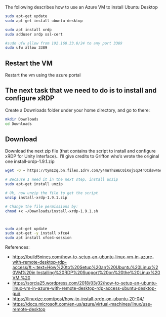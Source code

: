 
The following describes how to use an Azure VM to install Ubuntu Desktop

```bash
sudo apt-get update
sudo apt-get install ubuntu-desktop

sudo apt install xrdp 
sudo adduser xrdp ssl-cert  

#sudo ufw allow from 192.168.33.0/24 to any port 3389
sudo ufw allow 3389

```

## Restart the VM
Restart the vm using the azure portal

## The next task that we need to do is to install and configure xRDP

Create a Downloads folder under your home directory, and go to there:

```bash
mkdir Downloads
cd Downloads
```

## Download
Download the next zip file (that contains the script to install and configure xRDP for Unity Interface).. I’ll give credits to Griffon who’s wrote the original one install-xrdp-1.9.1.zip
 
```bash
wget -O ~ https://tym1zq.bn.files.1drv.com/y4mWThEWEC0iKojSq34rQCdsw4GdG0dkbpLTLPMHJRT6AXndOq1f8rZ2VvTAi2g9lpg3CFrHKnG9XcF5FXPeR9FdOjdg9Oyvu8BIlxY4xXLR1HsI-1vRM4SIGr5Ik39gzKceZL3fqgROkVn3aMmYZEQI6xrFfVLYyMfC-RvBFjYGxLCNp8BpuqRu_LFVsVfAdi-/install-xrdp-1.9.1.zip

# Because I need it in the next step, install unzip
sudo apt-get install unzip

# Ok, now unzip the file to get the script
unzip install-xrdp-1.9.1.zip

# Change the file permissions by:
chmod +x ~/Downloads/install-xrdp-1.9.1.sh



sudo apt-get update
sudo apt-get -y install xfce4
sudo apt install xfce4-session

```
 




References:
- https://build5nines.com/how-to-setup-an-ubuntu-linux-vm-in-azure-with-remote-desktop-rdp-access/#:~:text=How%20to%20Setup%20an%20Ubuntu%20Linux%20VM%20in,Installing%20RDP%20Support%20on%20the%20Linux%20VM.%20
- https://sorcia25.wordpress.com/2018/03/02/how-to-setup-an-ubuntu-linux-vm-in-azure-with-remote-desktop-rdp-access-ubuntu-desktop-gui/
- https://linuxize.com/post/how-to-install-xrdp-on-ubuntu-20-04/
- https://docs.microsoft.com/en-us/azure/virtual-machines/linux/use-remote-desktop